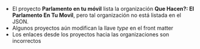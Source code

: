 - El proyecto **Parlamento en tu móvil** lista la organización **Que Hacen?: El Parlamento En Tu Movil**, pero tal organización no está listada en el JSON.
- Algunos proyectos aún modifican la llave *type* en el front matter
- Los enlaces desde los proyectos hacia las organizaciones son incorrectos